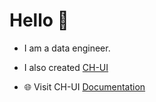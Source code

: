 
# Hello 👋

- I am a data engineer. 
- I also created [CH-UI](https://github.com/caioricciuti/ch-ui)

- 🌐 Visit CH-UI [Documentation](https://ch-ui.caioricciuti.com/?utm_source=github&utm_medium=readme)

